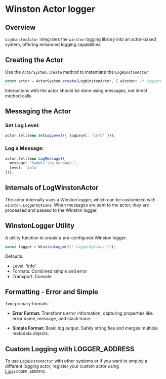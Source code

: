 # Winston Actor logger

## Overview

`LogWinstonActor` integrates the `winston` logging library into an actor-based system, offering enhanced logging capabilities.

## Creating the Actor

Use the `ActorSystem.create` method to instantiate the `LogWinstonActor`:

```typescript
const actor = ActorSystem.create(LogWinstonActor, { winston: /* LoggerOptions */ });
```

Interactions with the actor should be done using messages, not direct method calls.

## Messaging the Actor

### Set Log Level:

```typescript
actor.tell(new SetLogLevel({ logLevel: 'info' }));
```

### Log a Message:

```typescript
actor.tell(new LogMessage({
  message: "Sample log message.",
  level: 'info'
}));
```

## Internals of LogWinstonActor

The actor internally uses a Winston logger, which can be customized with `winston.LoggerOptions`. When messages are sent
to the actor, they are processed and passed to the Winston logger.

## WinstonLogger Utility

A utility function to create a pre-configured Winston logger:

```typescript
const logger = WinstonLogger(/* LoggerOptions */);
```

Defaults:
- Level: 'info'
- Formats: Combined simple and error
- Transport: Console

## Formatting - Error and Simple

Two primary formats:

- **Error Format:** Transforms error information, capturing properties like error name, message, and stack trace.

- **Simple Format:** Basic log output. Safely stringifies and merges multiple metadata objects.

## Custom Logging with LOGGER_ADDRESS

To use `LogWinstonActor` with other systems or if you want to employ a different logging actor, register your custom 
actor using [Log](../logger/README.md#2-configuration).`LOGGER_ADDRESS`.
